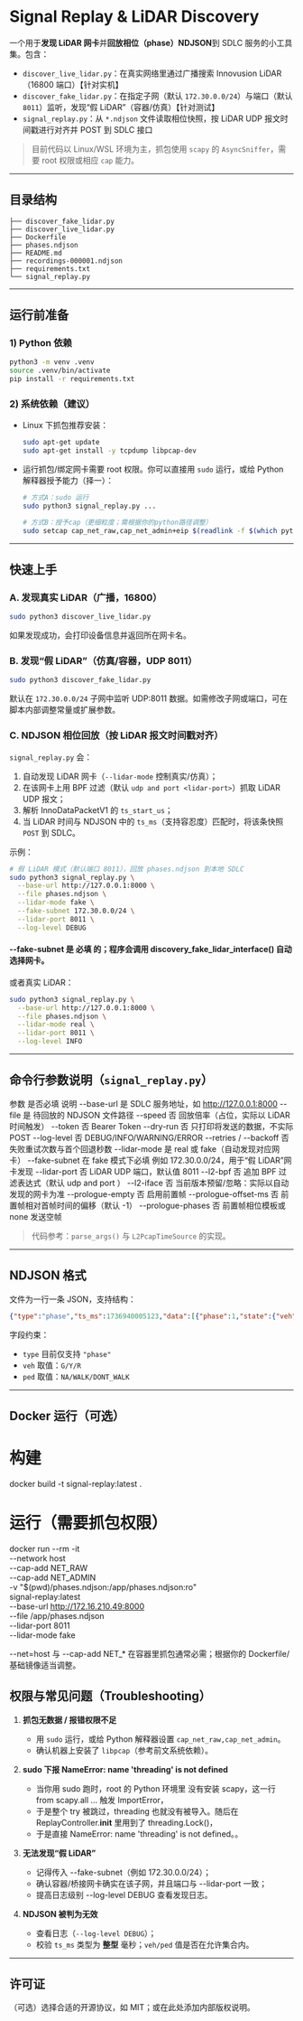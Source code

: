 # Signal Replay & LiDAR Discovery

一个用于**发现 LiDAR 网卡**并**回放相位（phase）NDJSON**到 SDLC 服务的小工具集。包含：

- `discover_live_lidar.py`：在真实网络里通过广播搜索 Innovusion LiDAR（16800 端口）【针对实机】
- `discover_fake_lidar.py`：在指定子网（默认 `172.30.0.0/24`）与端口（默认 `8011`）监听，发现“假 LiDAR”（容器/仿真）【针对测试】
- `signal_replay.py`：从 `*.ndjson` 文件读取相位快照，按 LiDAR UDP 报文时间戳进行对齐并 POST 到 SDLC 接口

> 目前代码以 Linux/WSL 环境为主，抓包使用 `scapy` 的 `AsyncSniffer`，需要 root 权限或相应 `cap` 能力。

---

## 目录结构

```
├── discover_fake_lidar.py
├── discover_live_lidar.py
├── Dockerfile
├── phases.ndjson
├── README.md
├── recordings-000001.ndjson
├── requirements.txt
└── signal_replay.py
```

---

## 运行前准备

### 1) Python 依赖

```bash
python3 -m venv .venv
source .venv/bin/activate
pip install -r requirements.txt
```

### 2) 系统依赖（建议）

- Linux 下抓包推荐安装：
  ```bash
  sudo apt-get update
  sudo apt-get install -y tcpdump libpcap-dev
  ```
- 运行抓包/绑定网卡需要 root 权限。你可以直接用 `sudo` 运行，或给 Python 解释器授予能力（择一）：
  ```bash
  # 方式A：sudo 运行
  sudo python3 signal_replay.py ...

  # 方式B：授予cap（更细粒度；需根据你的python路径调整）
  sudo setcap cap_net_raw,cap_net_admin+eip $(readlink -f $(which python3))
  ```

---

## 快速上手

### A. 发现真实 LiDAR（广播，16800）
```bash
sudo python3 discover_live_lidar.py
```
如果发现成功，会打印设备信息并返回所在网卡名。

### B. 发现“假 LiDAR”（仿真/容器，UDP 8011）
```bash
sudo python3 discover_fake_lidar.py
```
默认在 `172.30.0.0/24` 子网中监听 UDP:8011 数据。如需修改子网或端口，可在脚本内部调整常量或扩展参数。

### C. NDJSON 相位回放（按 LiDAR 报文时间戳对齐）

`signal_replay.py` 会：
1. 自动发现 LiDAR 网卡（`--lidar-mode` 控制真实/仿真）；
2. 在该网卡上用 BPF 过滤（默认 `udp and port <lidar-port>`）抓取 LiDAR UDP 报文；
3. 解析 InnoDataPacketV1 的 `ts_start_us`；
4. 当 LiDAR 时间与 NDJSON 中的 `ts_ms`（支持容忍度）匹配时，将该条快照 `POST` 到 SDLC。

示例：
```bash
# 假 LiDAR 模式（默认端口 8011），回放 phases.ndjson 到本地 SDLC
sudo python3 signal_replay.py \
  --base-url http://127.0.0.1:8000 \
  --file phases.ndjson \
  --lidar-mode fake \
  --fake-subnet 172.30.0.0/24 \
  --lidar-port 8011 \
  --log-level DEBUG 
```
#### --fake-subnet 是 必填 的；程序会调用 discovery_fake_lidar_interface(<subnet>) 自动选择网卡。

或者真实 LiDAR：
```bash
sudo python3 signal_replay.py \
  --base-url http://127.0.0.1:8000 \
  --file phases.ndjson \
  --lidar-mode real \
  --lidar-port 8011 \
  --log-level INFO
```

---

## 命令行参数说明（`signal_replay.py`）

参数	              是否必填	说明
--base-url	          是	     SDLC 服务地址，如 http://127.0.0.1:8000
--file	              是	     待回放的 NDJSON 文件路径
--speed	              否	回放倍率（占位，实际以 LiDAR 时间触发）
--token	              否	Bearer Token
--dry-run	            否	只打印将发送的数据，不实际 POST
--log-level	          否	DEBUG/INFO/WARNING/ERROR
--retries / --backoff	否	失败重试次数与首个回退秒数
--lidar-mode	        是	real 或 fake（自动发现对应网卡）
--fake-subnet	在 fake 模式下必填	例如 172.30.0.0/24，用于“假 LiDAR”网卡发现
--lidar-port	        否	LiDAR UDP 端口，默认值 8011
--l2-bpf	            否	追加 BPF 过滤表达式（默认 udp and port <lidar-port>）
--l2-iface	          否	当前版本预留/忽略：实际以自动发现的网卡为准
--prologue-empty	    否	启用前置帧
--prologue-offset-ms	否	前置帧相对首帧时间的偏移（默认 -1）
--prologue-phases	    否	前置帧相位模板或 none 发送空帧

> 代码参考：`parse_args()` 与 `L2PcapTimeSource` 的实现。

---

## NDJSON 格式

文件为一行一条 JSON，支持结构：
```json
{"type":"phase","ts_ms":1736940005123,"data":[{"phase":1,"state":{"veh":"G","ped":"NA"}}]}
```

字段约束：
- `type` 目前仅支持 `"phase"`
- `veh` 取值：`G/Y/R`
- `ped` 取值：`NA/WALK/DONT_WALK`

---

## Docker 运行（可选）

# 构建
docker build -t signal-replay:latest .

# 运行（需要抓包权限）
docker run --rm -it \
  --network host \
  --cap-add NET_RAW \
  --cap-add NET_ADMIN \
  -v "$(pwd)/phases.ndjson:/app/phases.ndjson:ro" \
  signal-replay:latest \
  --base-url http://172.16.210.49:8000 \
  --file /app/phases.ndjson \
  --lidar-port 8011 \
  --lidar-mode fake

--net=host 与 --cap-add NET_* 在容器里抓包通常必需；根据你的 Dockerfile/基础镜像适当调整。

## 权限与常见问题（Troubleshooting）

1. **抓包无数据 / 报错权限不足** 
   - 用 `sudo` 运行，或给 Python 解释器设置 `cap_net_raw,cap_net_admin`。 
   - 确认机器上安装了 `libpcap`（参考前文系统依赖）。

2. **sudo 下报 NameError: name 'threading' is not defined** 
   - 当你用 sudo 跑时，root 的 Python 环境里 没有安装 scapy，这一行 from scapy.all ... 触发 ImportError，
   - 于是整个 try 被跳过，threading 也就没有被导入。随后在 ReplayController.__init__ 里用到了 threading.Lock()，
   - 于是直接 NameError: name 'threading' is not defined。。

3. **无法发现“假 LiDAR”** 
   - 记得传入 --fake-subnet（例如 172.30.0.0/24）；
   - 确认容器/桥接网卡确实在该子网，并且端口与 --lidar-port 一致；
   - 提高日志级别 --log-level DEBUG 查看发现日志。

4. **NDJSON 被判为无效** 
   - 查看日志（`--log-level DEBUG`）； 
   - 校验 `ts_ms` 类型为 **整型** 毫秒；`veh/ped` 值是否在允许集合内。

---

## 许可证

（可选）选择合适的开源协议，如 MIT；或在此处添加内部版权说明。
